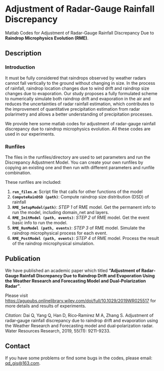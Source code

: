 # Adjustment of Radar-Gauge Rainfall Discrepancy
Matlab Codes for Adjustment of Radar-Gauge Rainfall Discrepancy Due to **Raindrop Microphysics Evolution (RME)**.

## Description
### Introduction 
It must be fully considered that raindrops observed by weather radars cannot fall vertically to the ground without changing in size. In the process of rainfall, raindrop location changes due to wind drift and raindrop size changes due to evaporation. Our study proposes a fully formulated scheme to numerically simulate both raindrop drift and evaporation in the air and reduces the uncertainties of radar rainfall estimation, which contributes to the improvement of quantitative precipitation estimation from radar polarimetry and allows a better understanding of precipitation processes.

We provide here some matlab codes for adjustment of radar-gauge rainfall discrepancy due to raindrop microphysics evolution. All these codes are used in our experiments.
	
### Runfiles
The files in the runfiles/directory are used to set parameters and run the Discrepancy Adjustment Model. You can create your own runfiles by copying an existing one and then run with different parameters and runfile combination.

These runfiles are included:
1.	**`run_files.m`**: Script file that calls for other functions of the model
2.	**`ComputeRainDSD (path)`**: Compute raindrop size distribution (DSD) of rainfall
3.	**`RME_SetupModel(path)`**: *STEP 1* of RME model. Get the permanent info to run the model, including domain_net and layers.
4.	**`RME_InitModel (path, events)`**: *STEP 2* of RME model. Get the event basic info to run the model.
5.	**`RME_RunModel (path, events)`**: *STEP 3* of RME model. Simulate the raindrop microphysical process for each event.
6.	**`RME_PostModel (path, events)`**: *STEP 4* of RME model. Process the result of the raindrop microphysical simulation.

## Publication
We have published an academic paper which titled **“Adjustment of Radar‐Gauge Rainfall Discrepancy Due to Raindrop Drift and Evaporation Using the Weather Research and Forecasting Model and Dual‐Polarization Radar”**.

Please visit <https://agupubs.onlinelibrary.wiley.com/doi/full/10.1029/2019WR025517> for more details and results of experiments.

*Citation:* Dai Q, Yang Q, Han D, Rico‐Ramirez M A, Zhang S. Adjustment of radar‐gauge rainfall discrepancy due to raindrop drift and evaporation using the Weather Research and Forecasting model and dual‐polarization radar. Water Resources Research, 2019, 55(11): 9211-9233.

## Contact
If you have some problems or find some bugs in the codes, please email: qd_gis@163.com.
